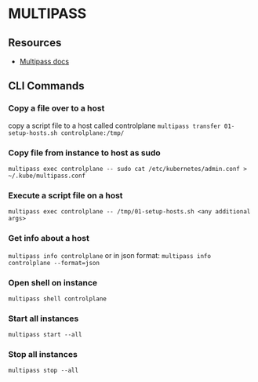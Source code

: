 # MULTIPASS

## Resources
- [Multipass docs](https://canonical.com/multipass/docs)

## CLI Commands

### Copy a file over to a host
copy a script file to a host called controlplane
`multipass transfer 01-setup-hosts.sh controlplane:/tmp/`

### Copy file from instance to host as sudo

`multipass exec controlplane -- sudo cat /etc/kubernetes/admin.conf > ~/.kube/multipass.conf`

### Execute a script file on a host
`multipass exec controlplane -- /tmp/01-setup-hosts.sh <any additional args>`

### Get info about a host
`multipass info controlplane`
or in json format:
`multipass info controlplane --format=json`

### Open shell on instance
`multipass shell controlplane`

### Start all instances
`multipass start --all`

### Stop all instances
`multipass stop --all`